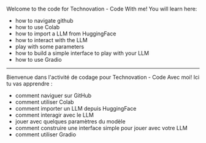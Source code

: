 Welcome to the code for Technovation - Code With me! 
You will learn here:

- how to navigate github
- how to use Colab
- how to import a LLM from HuggingFace
- how to interact with the LLM
- play with some parameters
- how to build a simple interface to play with your LLM
- how to use Gradio

----
Bienvenue dans l'activité de codage pour Technovation - Code Avec moi! Ici tu vas apprendre :

- comment naviguer sur GitHub
- comment utiliser Colab
- comment importer un LLM depuis HuggingFace
- comment interagir avec le LLM
- jouer avec quelques paramètres du modèle
- comment construire une interface simple pour jouer avec votre LLM
- comment utiliser Gradio
